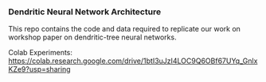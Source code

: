 ### Dendritic Neural Network Architecture

This repo contains the code and data required to replicate our work on workshop paper on dendritic-tree neural networks.

Colab Experiments: https://colab.research.google.com/drive/1btI3uJzI4LOC9Q6OBf67UYq_GnlxKZe9?usp=sharing
